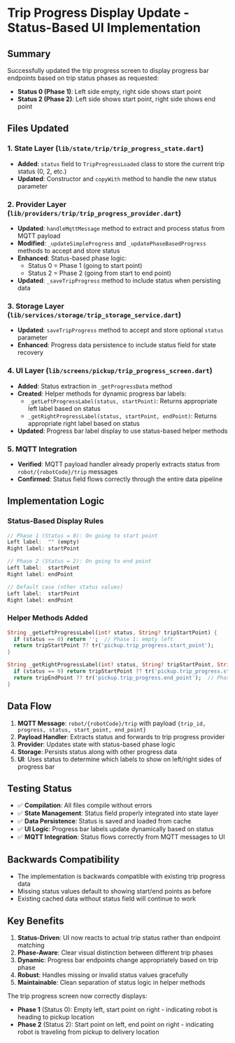# Trip Progress Display Update - Status-Based UI Implementation

## Summary
Successfully updated the trip progress screen to display progress bar endpoints based on trip status phases as requested:

- **Status 0 (Phase 1)**: Left side empty, right side shows start point
- **Status 2 (Phase 2)**: Left side shows start point, right side shows end point

## Files Updated

### 1. State Layer (`lib/state/trip/trip_progress_state.dart`)
- **Added**: `status` field to `TripProgressLoaded` class to store the current trip status (0, 2, etc.)
- **Updated**: Constructor and `copyWith` method to handle the new status parameter

### 2. Provider Layer (`lib/providers/trip/trip_progress_provider.dart`)
- **Updated**: `handleMqttMessage` method to extract and process status from MQTT payload
- **Modified**: `_updateSimpleProgress` and `_updatePhaseBasedProgress` methods to accept and store status
- **Enhanced**: Status-based phase logic:
  - Status 0 = Phase 1 (going to start point)
  - Status 2 = Phase 2 (going from start to end point)
- **Updated**: `_saveTripProgress` method to include status when persisting data

### 3. Storage Layer (`lib/services/storage/trip_storage_service.dart`)
- **Updated**: `saveTripProgress` method to accept and store optional `status` parameter
- **Enhanced**: Progress data persistence to include status field for state recovery

### 4. UI Layer (`lib/screens/pickup/trip_progress_screen.dart`)
- **Added**: Status extraction in `_getProgressData` method
- **Created**: Helper methods for dynamic progress bar labels:
  - `_getLeftProgressLabel(status, startPoint)`: Returns appropriate left label based on status
  - `_getRightProgressLabel(status, startPoint, endPoint)`: Returns appropriate right label based on status
- **Updated**: Progress bar label display to use status-based helper methods

### 5. MQTT Integration
- **Verified**: MQTT payload handler already properly extracts status from `robot/{robotCode}/trip` messages
- **Confirmed**: Status field flows correctly through the entire data pipeline

## Implementation Logic

### Status-Based Display Rules
```dart
// Phase 1 (Status = 0): On going to start point
Left label:  "" (empty)
Right label: startPoint

// Phase 2 (Status = 2): On going to end point  
Left label:  startPoint
Right label: endPoint

// Default case (other status values)
Left label:  startPoint  
Right label: endPoint
```

### Helper Methods Added
```dart
String _getLeftProgressLabel(int? status, String? tripStartPoint) {
  if (status == 0) return '';  // Phase 1: empty left
  return tripStartPoint ?? tr('pickup.trip_progress.start_point');
}

String _getRightProgressLabel(int? status, String? tripStartPoint, String? tripEndPoint) {
  if (status == 0) return tripStartPoint ?? tr('pickup.trip_progress.start_point');  // Phase 1: start point on right
  return tripEndPoint ?? tr('pickup.trip_progress.end_point');  // Phase 2+: end point on right
}
```

## Data Flow
1. **MQTT Message**: `robot/{robotCode}/trip` with payload `{trip_id, progress, status, start_point, end_point}`
2. **Payload Handler**: Extracts status and forwards to trip progress provider
3. **Provider**: Updates state with status-based phase logic
4. **Storage**: Persists status along with other progress data
5. **UI**: Uses status to determine which labels to show on left/right sides of progress bar

## Testing Status
- ✅ **Compilation**: All files compile without errors
- ✅ **State Management**: Status field properly integrated into state layer
- ✅ **Data Persistence**: Status is saved and loaded from cache
- ✅ **UI Logic**: Progress bar labels update dynamically based on status
- ✅ **MQTT Integration**: Status flows correctly from MQTT messages to UI

## Backwards Compatibility
- The implementation is backwards compatible with existing trip progress data
- Missing status values default to showing start/end points as before
- Existing cached data without status field will continue to work

## Key Benefits
1. **Status-Driven**: UI now reacts to actual trip status rather than endpoint matching
2. **Phase-Aware**: Clear visual distinction between different trip phases
3. **Dynamic**: Progress bar endpoints change appropriately based on trip phase
4. **Robust**: Handles missing or invalid status values gracefully
5. **Maintainable**: Clean separation of status logic in helper methods

The trip progress screen now correctly displays:
- **Phase 1** (Status 0): Empty left, start point on right - indicating robot is heading to pickup location
- **Phase 2** (Status 2): Start point on left, end point on right - indicating robot is traveling from pickup to delivery location
